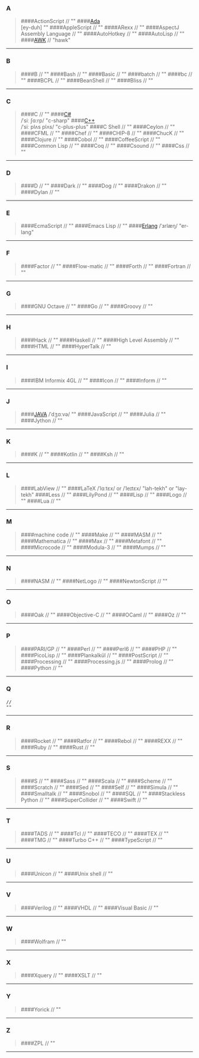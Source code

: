 ### A
>####ActionScript
    //
    ""
>####[Ada](http://dictionary.reference.com/browse/ada)  
    [ey-duh]
    ""
>####AppleScript
    //
    ""
>####ARexx 
    //
    ""
>####AspectJ Assembly Language
    //
    ""
>####AutoHotkey
    //
    ""
>####AutoLisp
    //
    ""
>####[AWK](http://computer-programming-forum.com/11-awk/2b3847ea18e1b35a.htm)
    //
    "hawk"
***

### B
>####B
    //
    ""
>####Bash
    //
    ""
>####Basic
    //
    ""
>####batch
    //
    ""
>####bc
    //
    ""
>####BCPL
    //
    ""
>####BeanShell
    //
    ""
>####Bliss
    //
    ""
***

### C
>####C
    //
    ""
>####[C#](https://en.wikipedia.org/wiki/C%2B%2B)    
    /ˈsiː ʃɑ:rp/
    "c-sharp"
>####[C++](https://en.wikipedia.org/wiki/C%2B%2B)    
    /ˈsiː plʌs plʌs/
    "c-plus-plus"
>####C Shell
    //
    ""
>####Ceylon
    //
    ""
>####CFML
    //
    ""
>####Chef
    //
    ""
>####CHIP-8
    //
    ""
>####ChucK
    //
    ""
>####Clojure
    //
    ""
>####Cobol
    //
    ""
>####CoffeeScript
    //
    ""
>####Common Lisp
    //
    ""
>####Coq
    //
    ""
>####Csound
    //
    ""
>####Css
    //
    ""

***

### D
>####D
    //
    ""
>####Dark
    //
    ""
>####Dog
    //
    ""
>####Drakon
    //
    ""
>####Dylan
    //
    ""
    
***

### E
>####EcmaScript
    //
    ""
>####Emacs Lisp
    //
    ""
>####[Erlang](https://en.wikipedia.org/wiki/Erlang_(programming_language)) 
    /ˈɜrlæŋ/ 
    "er-lang"
    
***

### F
>####Factor
    //
    ""
>####Flow-matic
    //
    ""
>####Forth
    //
    ""
>####Fortran
    //
    ""
    
***

### G
>####GNU Octave
    //
    ""
>####Go
    //
    ""
>####Groovy
    //
    "" 

***

### H
>####Hack
    //
    ""
>####Haskell
    //
    ""
>####High Level Assembly
    //
    ""
>####HTML
    //
    ""
>####HyperTalk
    //
    ""
    
***

### I
>####IBM Informix 4GL
    //
    ""
>####Icon
    //
    ""
>####Inform
    //
    ""
    
***

### J
>####[JAVA](http://dictionary.cambridge.org/pronunciation/english/java) 
    /ˈdʒɑːvə/
    "" 
>####JavaScript
    //
    "" 
>####Julia
    //
    ""
>####Jython
    //
    ""
***

### K
>####K
    //
    "" 
>####Kotlin
    //
    ""
>####Ksh
    //
    ""
    
***

### L
>####LabView
    //
    ""
>####LaTeX
    /ˈlɑːtɛx/ or /ˈleɪtɛx/
    "lah-tekh" or "lay-tekh"
>####Less
    //
    ""
>####LilyPond
    //
    ""
>####Lisp
    //
    ""
>####Logo
    //
    ""
>####Lua
    //
    ""
    
***

### M
>####machine code
    //
    "" 
>####Make
    //
    ""
>####MASM
    //
    ""
>####Mathematica
    //
    ""
>####Max
    //
    ""
>####Metafont
    //
    ""
>####Microcode
    //
    ""
>####Modula-3
    //
    ""
>####Mumps
    //
    ""
    
***

### N
>####NASM
    //
    ""
>####NetLogo
    //
    ""
>####NewtonScript
    //
    ""
    
***

### O
>####Oak
    //
    ""
>####Objective-C
    //
    "" 
>####OCaml
    //
    ""
>####Oz
    //
    ""
    
***

### P
>####PARI/GP
    //
    ""
>####Perl
    //
    ""
>####Perl6
    //
    ""
>####PHP
    //
    ""
>####PicoLisp
    //
    ""
>####Plankalkül
    //
    ""
>####PostScript
    //
    ""
>####Processing
    //
    ""
>####Processing.js
    //
    ""
>####Prolog
    //
    ""
>####Python
    //
    ""
    
***

### Q
>#### 
    //
    "" 
    
***

### R
>####Rocket
    //
    ""
>####Ratfor
    //
    ""
>####Rebol
    //
    ""
>####REXX
    //
    ""
>####Ruby
    //
    ""
>####Rust
    //
    ""
    
***

### S
>####S
    //
    ""
>####Sass
    //
    ""
>####Scala
    //
    ""
>####Scheme
    //
    ""
>####Scratch
    //
    ""
>####Sed
    //
    ""
>####Self
    //
    ""
>####Simula
    //
    ""
>####Smalltalk
    //
    ""
>####Snobol
    //
    ""
>####SQL
    //
    ""
>####Stackless Python
    //
    ""
>####SuperCollider
    //
    ""
>####Swift
    //
    ""
    
***

### T
>####TADS
    //
    ""
>####Tcl
    //
    ""
>####TECO
    //
    ""
>####TEX
    //
    ""
>####TMG
    //
    ""
>####Turbo C++
    //
    ""
>####TypeScript
    //
    ""
    
***

### U
>####Unicon
    //
    ""
>####Unix shell
    //
    ""
    
***

### V
>####Verilog
    //
    ""
>####VHDL
    //
    ""
>####Visual Basic
    //
    ""

***

### W
>####Wolfram
    //
    ""
***

### X
>####Xquery
    //
    ""
>####XSLT
    //
    ""
***

### Y
>####Yorick
    //
    "" 
***

### Z
>####ZPL
    //
    ""
***
    
